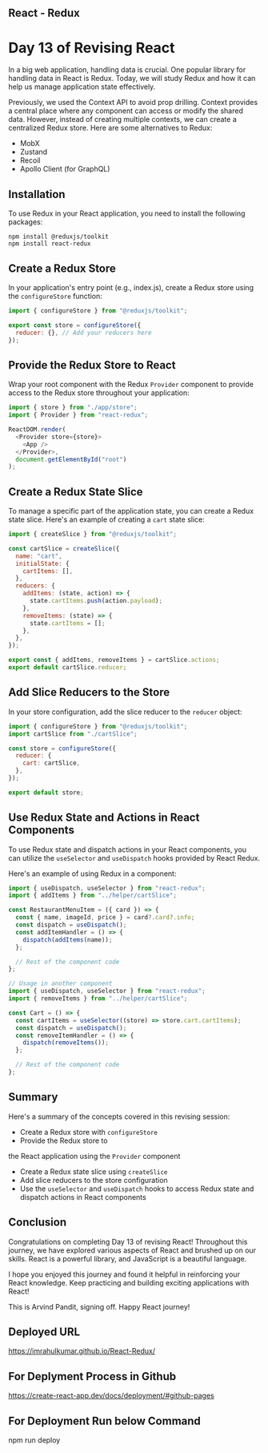 ## React - Redux

# Day 13 of Revising React

In a big web application, handling data is crucial. One popular library for handling data in React is Redux. Today, we will study Redux and how it can help us manage application state effectively.

Previously, we used the Context API to avoid prop drilling. Context provides a central place where any component can access or modify the shared data. However, instead of creating multiple contexts, we can create a centralized Redux store. Here are some alternatives to Redux:

- MobX
- Zustand
- Recoil
- Apollo Client (for GraphQL)

## Installation

To use Redux in your React application, you need to install the following packages:

```
npm install @reduxjs/toolkit
npm install react-redux
```

## Create a Redux Store

In your application's entry point (e.g., index.js), create a Redux store using the `configureStore` function:

```javascript
import { configureStore } from "@reduxjs/toolkit";

export const store = configureStore({
  reducer: {}, // Add your reducers here
});
```

## Provide the Redux Store to React

Wrap your root component with the Redux `Provider` component to provide access to the Redux store throughout your application:

```javascript
import { store } from "./app/store";
import { Provider } from "react-redux";

ReactDOM.render(
  <Provider store={store}>
    <App />
  </Provider>,
  document.getElementById("root")
);
```

## Create a Redux State Slice

To manage a specific part of the application state, you can create a Redux state slice. Here's an example of creating a `cart` state slice:

```javascript
import { createSlice } from "@reduxjs/toolkit";

const cartSlice = createSlice({
  name: "cart",
  initialState: {
    cartItems: [],
  },
  reducers: {
    addItems: (state, action) => {
      state.cartItems.push(action.payload);
    },
    removeItems: (state) => {
      state.cartItems = [];
    },
  },
});

export const { addItems, removeItems } = cartSlice.actions;
export default cartSlice.reducer;
```

## Add Slice Reducers to the Store

In your store configuration, add the slice reducer to the `reducer` object:

```javascript
import { configureStore } from "@reduxjs/toolkit";
import cartSlice from "./cartSlice";

const store = configureStore({
  reducer: {
    cart: cartSlice,
  },
});

export default store;
```

## Use Redux State and Actions in React Components

To use Redux state and dispatch actions in your React components, you can utilize the `useSelector` and `useDispatch` hooks provided by React Redux.

Here's an example of using Redux in a component:

```javascript
import { useDispatch, useSelector } from "react-redux";
import { addItems } from "../helper/cartSlice";

const RestaurantMenuItem = ({ card }) => {
  const { name, imageId, price } = card?.card?.info;
  const dispatch = useDispatch();
  const addItemHandler = () => {
    dispatch(addItems(name));
  };

  // Rest of the component code
};

// Usage in another component
import { useDispatch, useSelector } from "react-redux";
import { removeItems } from "../helper/cartSlice";

const Cart = () => {
  const cartItems = useSelector((store) => store.cart.cartItems);
  const dispatch = useDispatch();
  const removeItemHandler = () => {
    dispatch(removeItems());
  };

  // Rest of the component code
};
```

## Summary

Here's a summary of the concepts covered in this revising session:

- Create a Redux store with `configureStore`
- Provide the Redux store to

the React application using the `Provider` component

- Create a Redux state slice using `createSlice`
- Add slice reducers to the store configuration
- Use the `useSelector` and `useDispatch` hooks to access Redux state and dispatch actions in React components

## Conclusion

Congratulations on completing Day 13 of revising React! Throughout this journey, we have explored various aspects of React and brushed up on our skills. React is a powerful library, and JavaScript is a beautiful language.

I hope you enjoyed this journey and found it helpful in reinforcing your React knowledge. Keep practicing and building exciting applications with React!

This is Arvind Pandit, signing off. Happy React journey!



## Deployed URL
https://imrahulkumar.github.io/React-Redux/

## For Deplyment Process in Github
https://create-react-app.dev/docs/deployment/#github-pages

## For Deployment Run below Command
npm run deploy 


